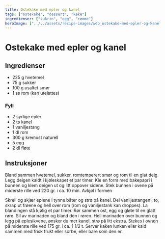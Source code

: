 ```yaml
---
title: Ostekake med epler og kanel
tags: ["ostekake", "dessert", "kake"]
ingredienser: ["sukrin", "egg", "rømme"]
heroImage: ["../../assets/recipe-images/web_ostekake-med-epler-og-kanel.jpg"]
---
```


# Ostekake med epler og kanel

## Ingredienser

- 225 g hvetemel
- 75 g sukker
- 100 g usaltet smør
- 1 ss rom (kan utelattes)

### Fyll

- 2 syrlige epler
- 2 ts kanel
- 1 vaniljestang
- 1 dl rom
- 300 g kremost naturell
- 5 egg
- 2 dl fløte

## Instruksjoner

Bland sammen hvetemel, sukker, romtemperert smør og rom til en glat deig. Legg deigen kaldt i kjøleskapet et par timer. Kle en form med bakepapri i bunnen og klem deigen ut og litt oppover sidene. Stek bunnen i ovene på miderste rille ved 220 gr. i ca. 10 min. Avkjøl i formen

Skrell og skjær eplene i tynne båter og strø på kanel. Del vaniljestangen i to, skrap ut frøene og hell over rom (rom og vaniljestank kan droppes). La blandingen stå kjølig et par timer. Rør sammen ost, egg og gløte til en glatt røre. Sil av marinaden og bland den i røren. Hell marinaden over bunnen og legg på eplesikvene, ønsker du mer kanel, strø på litt ekstra. Stekes i ovnen på miderste rille ved 175 gr. i ca. 1 1/2 t. Server kaken lunken eller kald sammen med frisk frukt eller sorbe, eller bare som den er.
